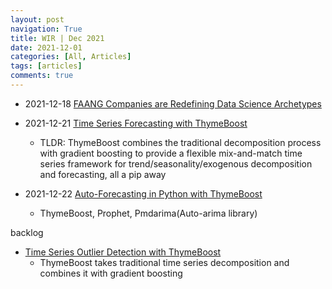 ```yaml
---
layout: post
navigation: True
title: WIR | Dec 2021
date: 2021-12-01
categories: [All, Articles]
tags: [articles]
comments: true
---
```



- 2021-12-18 [FAANG Companies are Redefining Data Science Archetypes](https://towardsdatascience.com/faang-companies-are-redefining-data-science-archetypes-a1285241b599)
    
- 2021-12-21 [Time Series Forecasting with ThymeBoost](https://towardsdatascience.com/thymeboost-a0529353bf34)
    - TLDR: ThymeBoost combines the traditional decomposition process with gradient boosting to provide a flexible mix-and-match time series framework for trend/seasonality/exogenous decomposition and forecasting, all a pip away


- 2021-12-22 [Auto-Forecasting in Python with ThymeBoost](https://towardsdatascience.com/auto-forecasting-in-python-with-thymeboost-8bc9bd466998)
    - ThymeBoost, Prophet, Pmdarima(Auto-arima library)  
  
  
backlog
- [Time Series Outlier Detection with ThymeBoost](https://towardsdatascience.com/time-series-outlier-detection-with-thymeboost-ec2046e17458)
    - ThymeBoost takes traditional time series decomposition and combines it with gradient boosting


